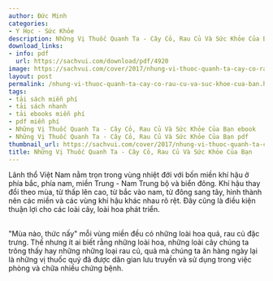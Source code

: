 ```yaml
---
author: Đức Minh
categories:
- Y Học - Sức Khỏe
description: Những Vị Thuốc Quanh Ta - Cây Cỏ, Rau Củ Và Sức Khỏe Của Bạn
download_links:
- info: pdf
  url: https://sachvui.com/download/pdf/4920
image: https://sachvui.com/cover/2017/nhung-vi-thuoc-quanh-ta-cay-co-rau-cu-va-suc-khoe-cua-ban.jpg
layout: post
permalink: /nhung-vi-thuoc-quanh-ta-cay-co-rau-cu-va-suc-khoe-cua-ban.html
tags:
- tải sách miễn phí
- tải sách nhanh
- tải ebooks miễn phí
- pdf miễn phí
- Những Vị Thuốc Quanh Ta - Cây Cỏ, Rau Củ Và Sức Khỏe Của Bạn ebook
- Những Vị Thuốc Quanh Ta - Cây Cỏ, Rau Củ Và Sức Khỏe Của Bạn pdf
thumbnail_url: https://sachvui.com/cover/2017/nhung-vi-thuoc-quanh-ta-cay-co-rau-cu-va-suc-khoe-cua-ban.jpg
title: Những Vị Thuốc Quanh Ta - Cây Cỏ, Rau Củ Và Sức Khỏe Của Bạn
---
```


 <div class="item-desc text-justify"> <p>Lãnh thổ Việt Nam nằm trọn trong vùng nhiệt đới với bốn miền khí hậu ở phía bắc, phía nam, miền Trung - Nam Trung bộ và biển đông. Khí hậu thay đổi theo mùa, từ thấp lên cao, từ bắc vào nam, từ đông sang tây, hình thành nên các miền và các vùng khí hậu khác nhau rõ rệt. Đây cũng là điều kiện thuận lợi cho các loài cây, loài hoa phát triển.</p><p><br>"Mùa nào, thức nấy" mỗi vùng miền đều có những loài hoa quả, rau củ đặc trưng. Thế nhưng ít ai biết rằng những loài hoa, những loài cây chúng ta trông thấy hay những những loại rau củ, quả mà chúng ta ăn hàng ngày lại là những vị thuốc quý đã được dân gian lưu truyền và sử dụng trong việc phòng và chữa nhiều chứng bệnh.</p> </div>